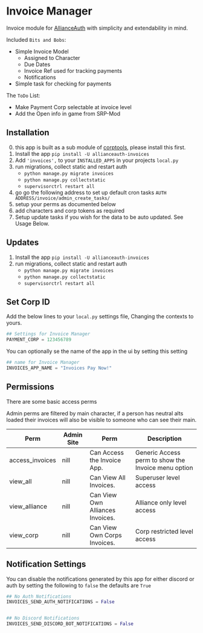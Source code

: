 # Invoice Manager

Invoice module for [AllianceAuth](https://gitlab.com/allianceauth/allianceauth) with simplicity and extendability in mind.

Included `Bits and Bobs`:

- Simple Invoice Model
  - Assigned to Character
  - Due Dates
  - Invoice Ref used for tracking payments
  - Notifications
- Simple task for checking for payments

The `ToDo` List:

- Make Payment Corp selectable at invoice level
- Add the Open info in game from SRP-Mod

## Installation

0. this app is built as a sub module of [corptools](https://github.com/pvyParts/allianceauth-corp-tools), please install this first.
1. Install the app `pip install -U allianceauth-invoices`
2. Add `'invoices',` to your `INSTALLED_APPS` in your projects `local.py`
3. run migrations, collect static and restart auth
    - `python manage.py migrate invoices`
    - `python manage.py collectstatic`
    - `supervisorctrl restart all`
4. go go the following address to set up default cron tasks `AUTH ADDRESS/invoice/admin_create_tasks/`
5. setup your perms as documented below
6. add characters and corp tokens as required
7. Setup update tasks if you wish for the data to be auto updated. See Usage Below.

## Updates

1. Install the app `pip install -U allianceauth-invoices`
2. run migrations, collect static and restart auth
    - `python manage.py migrate invoices`
    - `python manage.py collectstatic`
    - `supervisorctrl restart all`

## Set Corp ID

Add the below lines to your `local.py` settings file, Changing the contexts to yours.

```python
## Settings for Invoice Manager
PAYMENT_CORP = 123456789
```

You can optionally se the name of the app in the ui by setting this setting

```python
## name for Invoice Manager
INVOICES_APP_NAME = "Invoices Pay Now!"
```

## Permissions

There are some basic access perms

Admin perms are filtered by main character, if a person has neutral alts loaded their invoices will also be visible to someone who can see their main.

| Perm            | Admin Site | Perm                             | Description                                         |
| --------------- | ---------- | -------------------------------- | --------------------------------------------------- |
| access_invoices | nill       | Can Access the Invoice App.      | Generic Access perm to show the Invoice menu option |
| view_all        | nill       | Can View All Invoices.           | Superuser level access                              |
| view_alliance   | nill       | Can View Own Alliances Invoices. | Alliance only level access                          |
| view_corp       | nill       | Can View Own Corps Invoices.     | Corp restricted level access                        |

## Notification Settings

You can disable the notifications generated by this app for either discord or auth by setting the following to `false` the defaults are `True`

```python
## No Auth Notifications
INVOICES_SEND_AUTH_NOTIFICATIONS = False


## No Discord Notifications
INVOICES_SEND_DISCORD_BOT_NOTIFICATIONS = False
```
